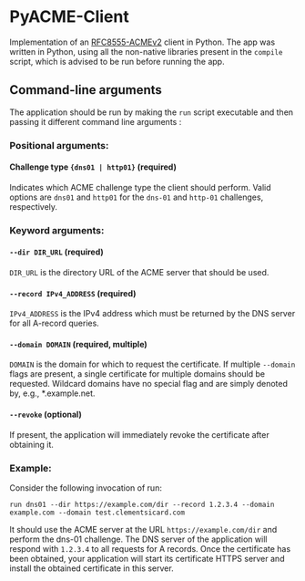 # PyACME-Client
Implementation of an [RFC8555-ACMEv2](https://tools.ietf.org/pdf/rfc8555.pdf) client in Python. The app was written in Python, using all the non-native libraries present in the `compile` script, which is advised to be run before running the app.

## Command-line arguments 

The application should be run by making the `run` script executable and then passing it different command line arguments :

### Positional arguments:


#### Challenge type `{dns01 | http01}` (required)

Indicates which ACME challenge type the client should perform. Valid options are `dns01` and `http01` for the `dns-01` and `http-01` challenges, respectively.


### Keyword arguments:

#### `--dir DIR_URL` (required) 

`DIR_URL` is the directory URL of the ACME server that should be used.

#### `--record IPv4_ADDRESS` (required) 

`IPv4_ADDRESS` is the IPv4 address which must be returned by the DNS server for all A-record queries.

#### `--domain DOMAIN` (required, multiple) 

`DOMAIN` is the domain for  which to request the certificate. If multiple `--domain` flags are present, a single certificate for multiple domains should be requested. Wildcard domains have no special flag and are simply denoted by, e.g., *.example.net.

#### `--revoke` (optional)

If present, the application will immediately revoke the certificate after obtaining it.

### Example:

Consider the following invocation of run:

```run dns01 --dir https://example.com/dir --record 1.2.3.4 --domain example.com --domain test.clementsicard.com```

It should use the ACME server at the URL `https://example.com/dir` and perform the dns-01 challenge. The DNS server of the application will respond with `1.2.3.4` to all requests for A records. Once the certificate has been obtained, your application will start its certificate HTTPS server and install the obtained certificate in this server.
